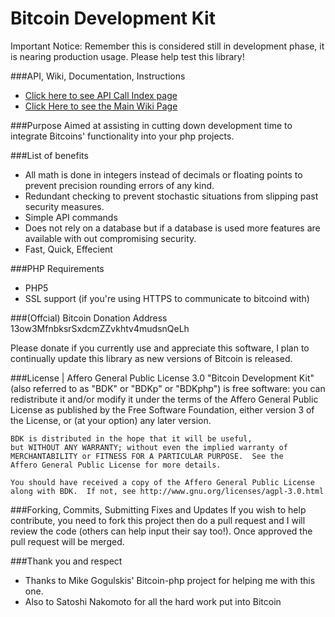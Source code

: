 Bitcoin Development Kit
=============
Important Notice: Remember this is considered still in development phase, it is nearing production usage. Please help test this library!

###API, Wiki, Documentation, Instructions
* [Click here to see API Call Index page](https://github.com/Xenland/Bitcoin-Development-Kit/wiki/API-Call-Index)
* [Click Here to see the Main Wiki Page](https://github.com/Xenland/Bitcoin-Development-Kit/wiki)

###Purpose
Aimed at assisting in cutting down development time to integrate Bitcoins' functionality into your php projects.

###List of benefits
* All math is done in integers instead of decimals or floating points to prevent precision rounding errors of any kind.
* Redundant checking to prevent stochastic situations from slipping past security measures.
* Simple API commands
* Does not rely on a database but if a database is used more features are available with out compromising security.
* Fast, Quick, Effecient

###PHP Requirements
* PHP5
* SSL support (if you're using HTTPS to communicate to bitcoind with)

###(Offcial) Bitcoin Donation Address
    13ow3MfnbksrSxdcmZZvkhtv4mudsnQeLh
    
Please donate if you currently use and appreciate this software, I plan to continually update this library as new versions of Bitcoin is released.

###License | Affero General Public License 3.0
    "Bitcoin Development Kit" (also referred to as "BDK" or "BDKp" or "BDKphp") is free software: 
    you can redistribute it and/or modify it under the terms of the Affero General Public License 
    as published by the Free Software Foundation, either version 3 of the License, or
    (at your option) any later version.
    
    BDK is distributed in the hope that it will be useful,
    but WITHOUT ANY WARRANTY; without even the implied warranty of
    MERCHANTABILITY or FITNESS FOR A PARTICULAR PURPOSE.  See the
    Affero General Public License for more details.

    You should have received a copy of the Affero General Public License
    along with BDK.  If not, see http://www.gnu.org/licenses/agpl-3.0.html


###Forking, Commits, Submitting Fixes and Updates
If you wish to help contribute, you need to fork this project then do a pull request and I will review the code (others can help input their say too!). Once approved the pull request will be merged.

###Thank you and respect
* Thanks to Mike Gogulskis' Bitcoin-php project for helping me with this one.
* Also to Satoshi Nakomoto for all the hard work put into Bitcoin

